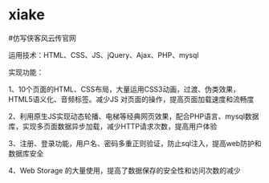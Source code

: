 # xiake
#仿写侠客风云传官网

运用技术：HTML、CSS、JS、jQuery、Ajax、PHP、mysql

实现功能：

1、10个页面的HTML、CSS布局，大量运用CSS3动画，过渡、伪类效果，HTML5语义化、音频标签。减少JS 对页面的操作，提高页面加载速度和流畅度

2、利用原生JS实现动态轮播、电梯等经典网页效果，配合PHP语言、mysql数据库，实现多页面数据异步加载，减少HTTP请求次数，提高用户体验

3、注册、登录功能，用户名、密码多重正则验证，防止sql注入，提高web防护和数据库安全

4、Web Storage 的大量使用，提高了数据保存的安全性和访问次数的减少
